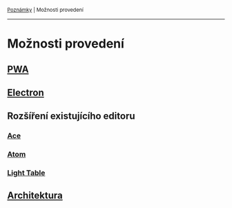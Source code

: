 <sub>[Poznámky](../README.md)
| Možnosti provedení
<sub>

---

# Možnosti provedení

## [PWA](pwa.md)

## [Electron](electron.md)

## Rozšíření existujícího editoru

### [Ace](rozsireni-ace.md)
### [Atom](rozsireni-atom.md)
### [Light Table](rozsireni-lighttable.md)

## [Architektura](architektura.md)
